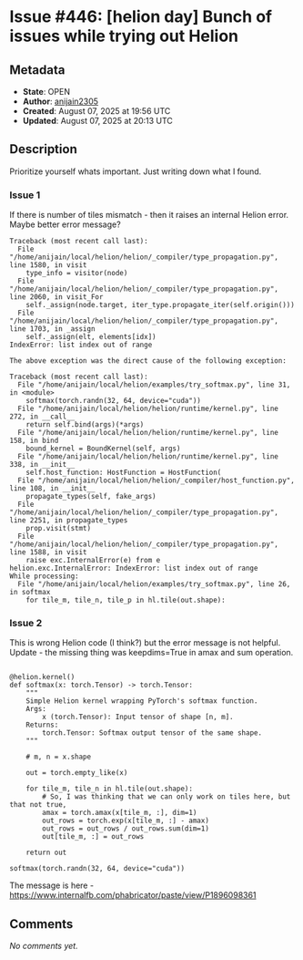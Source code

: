 # Issue #446: [helion day] Bunch of issues while trying out Helion

## Metadata
- **State**: OPEN
- **Author**: [anijain2305](https://github.com/anijain2305)
- **Created**: August 07, 2025 at 19:56 UTC
- **Updated**: August 07, 2025 at 20:13 UTC

## Description

Prioritize yourself whats important. Just writing down what I found.


### Issue 1

If there is number of tiles mismatch - then it raises an internal Helion error.  Maybe better error message?

```
Traceback (most recent call last):
  File "/home/anijain/local/helion/helion/_compiler/type_propagation.py", line 1580, in visit
    type_info = visitor(node)
  File "/home/anijain/local/helion/helion/_compiler/type_propagation.py", line 2060, in visit_For
    self._assign(node.target, iter_type.propagate_iter(self.origin()))
  File "/home/anijain/local/helion/helion/_compiler/type_propagation.py", line 1703, in _assign
    self._assign(elt, elements[idx])
IndexError: list index out of range

The above exception was the direct cause of the following exception:

Traceback (most recent call last):
  File "/home/anijain/local/helion/examples/try_softmax.py", line 31, in <module>
    softmax(torch.randn(32, 64, device="cuda"))
  File "/home/anijain/local/helion/helion/runtime/kernel.py", line 272, in __call__
    return self.bind(args)(*args)
  File "/home/anijain/local/helion/helion/runtime/kernel.py", line 158, in bind
    bound_kernel = BoundKernel(self, args)
  File "/home/anijain/local/helion/helion/runtime/kernel.py", line 338, in __init__
    self.host_function: HostFunction = HostFunction(
  File "/home/anijain/local/helion/helion/_compiler/host_function.py", line 108, in __init__
    propagate_types(self, fake_args)
  File "/home/anijain/local/helion/helion/_compiler/type_propagation.py", line 2251, in propagate_types
    prop.visit(stmt)
  File "/home/anijain/local/helion/helion/_compiler/type_propagation.py", line 1588, in visit
    raise exc.InternalError(e) from e
helion.exc.InternalError: IndexError: list index out of range
While processing:
  File "/home/anijain/local/helion/examples/try_softmax.py", line 26, in softmax
    for tile_m, tile_n, tile_p in hl.tile(out.shape):
```



### Issue 2
This is wrong Helion code (I think?) but the error message is not helpful.
Update - the missing thing was keepdims=True in amax and sum operation. 

```

@helion.kernel()
def softmax(x: torch.Tensor) -> torch.Tensor:
    """
    Simple Helion kernel wrapping PyTorch's softmax function.
    Args:
        x (torch.Tensor): Input tensor of shape [n, m].
    Returns:
        torch.Tensor: Softmax output tensor of the same shape.
    """

    # m, n = x.shape

    out = torch.empty_like(x)

    for tile_m, tile_n in hl.tile(out.shape):
        # So, I was thinking that we can only work on tiles here, but that not true, 
        amax = torch.amax(x[tile_m, :], dim=1)
        out_rows = torch.exp(x[tile_m, :] - amax)
        out_rows = out_rows / out_rows.sum(dim=1)
        out[tile_m, :] = out_rows
    
    return out

softmax(torch.randn(32, 64, device="cuda"))
```

The message is here - https://www.internalfb.com/phabricator/paste/view/P1896098361




## Comments

*No comments yet.*
